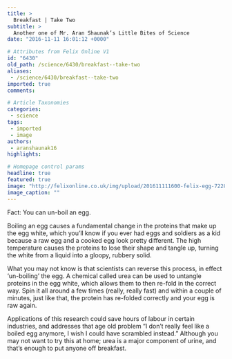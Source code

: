 ```yaml
---
title: >
  Breakfast | Take Two
subtitle: >
  Another one of Mr. Aran Shaunak’s Little Bites of Science
date: "2016-11-11 16:01:12 +0000"

# Attributes from Felix Online V1
id: "6430"
old_path: /science/6430/breakfast--take-two
aliases:
 - /science/6430/breakfast--take-two
imported: true
comments:

# Article Taxonomies
categories:
 - science
tags:
 - imported
 - image
authors:
 - aranshaunak16
highlights:

# Homepage control params
headline: true
featured: true
image: "http://felixonline.co.uk/img/upload/201611111600-felix-egg-722847_1280.jpg"
image_caption: ""
---
```


Fact: You can un-boil an egg.

Boiling an egg causes a fundamental change in the proteins that make up the egg white, which you’ll know if you ever had eggs and soldiers as a kid because a raw egg and a cooked egg look pretty different. The high temperature causes the proteins to lose their shape and tangle up, turning the white from a liquid into a gloopy, rubbery solid.

What you may not know is that scientists can reverse this process, in effect ‘un-boiling’ the egg. A chemical called urea can be used to untangle proteins in the egg white, which allows them to then re-fold in the correct way. Spin it all around a few times (really, really fast) and within a couple of minutes, just like that, the protein has re-folded correctly and your egg is raw again.

Applications of this research could save hours of labour in certain industries, and addresses that age old problem “I don’t really feel like a boiled egg anymore, I wish I could have scrambled instead.” Although you may not want to try this at home; urea is a major component of urine, and that’s enough to put anyone off breakfast.
